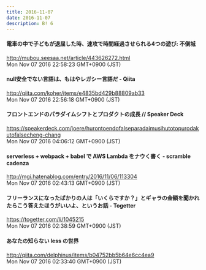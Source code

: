 ```yaml
---
title: 2016-11-07
date: 2016-11-07
description: B! 6
---
```


#### 電車の中で子どもが退屈した時、速攻で時間経過させられる4つの遊び: 不倒城
http://mubou.seesaa.net/article/443626272.html<br>
Mon Nov 07 2016 22:58:23 GMT+0900 (JST)<br>


#### null安全でない言語は、もはやレガシー言語だ - Qiita
http://qiita.com/koher/items/e4835bd429b88809ab33<br>
Mon Nov 07 2016 22:56:18 GMT+0900 (JST)<br>


#### フロントエンドのパラダイムシフトとプロダクトの成長 // Speaker Deck
https://speakerdeck.com/joere/hurontoendofalseparadaimusihutotopurodakutofalsecheng-chang<br>
Mon Nov 07 2016 04:06:12 GMT+0900 (JST)<br>


#### serverless + webpack + babel で AWS  Lambda をナウく書く - scramble cadenza
http://mgi.hatenablog.com/entry/2016/11/06/113304<br>
Mon Nov 07 2016 02:43:13 GMT+0900 (JST)<br>


#### フリーランスになったばかりの人は「いくらですか？」とギャラの金額を聞かれたらこう答えたほうがいいよ、というお話 - Togetter
https://togetter.com/li/1045215<br>
Mon Nov 07 2016 02:38:59 GMT+0900 (JST)<br>


#### あなたの知らない less の世界
http://qiita.com/delphinus/items/b04752bb5b64e6cc4ea9<br>
Mon Nov 07 2016 02:33:40 GMT+0900 (JST)<br>



